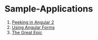 # Sample-Applications

<div>
  <ol list-style="1">
    <li><a href="https://github.com/durgaprasad95/Sample-Applications/tree/FIRST_ANGULAR2_APP">Peeking in Angular 2</a></li>
    <li><a href="https://github.com/durgaprasad95/Sample-Applications/tree/ANGULAR_FORMS">Using Angular Forms</a></li>
    <li><a href="https://github.com/durgaprasad95/Sample-Applications/tree/MAHABHARATAM">The Great Epic</a></li>
  </ol>
</div>
